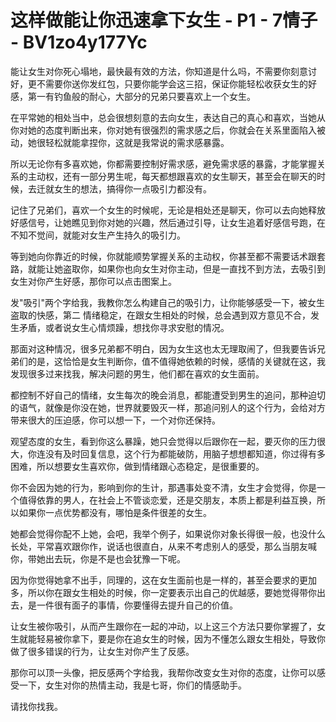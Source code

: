 # 这样做能让你迅速拿下女生 - P1 - 7情子 - BV1zo4y177Yc

能让女生对你死心塌地，最快最有效的方法，你知道是什么吗，不需要你刻意讨好，更不需要你送你发红包，只要你能学会这三招，保证你能轻松收获女生的好感，第一有钓鱼般的耐心，大部分的兄弟只要喜欢上一个女生。

在平常她的相处当中，总会很想刻意的去向女生，表达自己的真心和喜欢，当她从你对她的态度判断出来，你对她有很强烈的需求感之后，你就会在关系里面陷入被动，她很轻松就能拿捏你，这就是我常说的需求感暴露。

所以无论你有多喜欢她，你都需要控制好需求感，避免需求感的暴露，才能掌握关系的主动权，还有一部分男生呢，每天都想跟喜欢的女生聊天，甚至会在聊天的时候，去迁就女生的想法，搞得你一点吸引力都没有。

记住了兄弟们，喜欢一个女生的时候呢，无论是相处还是聊天，你可以去向她释放好感信号，让她瞧见到你对她的兴趣，然后通过引导，让女生追着好感信号跑，在不知不觉间，就能对女生产生持久的吸引力。

等到她向你靠近的时候，你就能顺势掌握关系的主动权，你甚至都不需要话术跟套路，就能让她盗取你，如果你也向女生对你主动，但是一直找不到方法，去吸引到女生对你产生好感，那你可以点击图案上。

发"吸引"两个字给我，我教你怎么构建自己的吸引力，让你能够感受一下，被女生盗取的快感，第二 情绪稳定，在跟女生相处的时候，总会遇到双方意见不合，发生矛盾，或者说女生心情烦躁，想找你寻求安慰的情况。

那面对这种情况，很多兄弟都不明白，因为女生这也太无理取闹了，但我要告诉兄弟们的是，这恰恰是女生判断你，值不值得她依赖的时候，感情的关键就在这，我发现很多过来找我，解决问题的男生，他们都在喜欢的女生面前。

都控制不好自己的情绪，女生每次的晚会消息，都能遭受到男生的追问，那种迫切的语气，就像是你没在她，世界就要毁灭一样，那追问别人的这个行为，会给对方带来很大的压迫感，你可以想一下，一个对你还保持。

观望态度的女生，看到你这么暴躁，她只会觉得以后跟你在一起，要灭你的压力很大，你连没有及时回复信息，这个行为都能破防，用脑子想想都知道，你过得有多困难，所以想要女生喜欢你，做到情绪跟心态稳定，是很重要的。

你不会因为她的行为，影响到你的生计，那遇事处变不清，女生才会觉得，你是一个值得依靠的男人，在社会上不管谈恋爱，还是交朋友，本质上都是利益互换，所以如果你一点优势都没有，哪怕是条件很差的女生。

她都会觉得你配不上她，会吧，我举个例子，如果说你对象长得很一般，也没什么长处，平常喜欢跟你作，说话也很直白，从来不考虑别人的感受，那么当朋友喊你，带她出去玩，你是不是也会犹豫一下呢。

因为你觉得她拿不出手，同理的，这在女生面前也是一样的，甚至会要求的更加多，所以你在跟女生相处的时候，你一定要表示出自己的优越感，要她觉得带你出去，是一件很有面子的事情，你要懂得去提升自己的价值。

让女生被你吸引，从而产生跟你在一起的冲动，以上这三个方法只要你掌握了，女生就能轻易被你拿下，要是你在追女生的时候，因为不懂怎么跟女生相处，导致你做了很多错误的行为，让女生对你产生了反感。

那你可以顶一头像，把反感两个字给我，我帮你改变女生对你的态度，让你可以感受一下，女生对你的热情主动，我是七哥，你们的情感助手。

请找你找我。